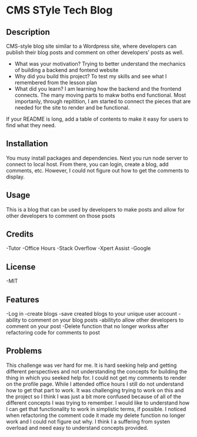 # CMS STyle Tech Blog 

## Description

CMS-style blog site similar to a Wordpress site, where developers can publish their blog posts and comment on other developers’ posts as well. 

- What was your motivation?
Trying to better understand the mechanics of building a backend and fontend website 
- Why did you build this project?
To test my skills and see what I remembered from the lesson plan
- What did you learn?
I am learning how the backend and the frontend connects. The many moving parts to makw boths end functional. Most importanly, through repitition, I am started to connect the pieces that are needed for the site to render and be functional. 


If your README is long, add a table of contents to make it easy for users to find what they need.


## Installation

You musy install packages and dependencies. Next  you run node server to connect to local host. From there, you can login, create a blog, add comments, etc. However, I could not figure out how to get the comments to display.
## Usage

This is a blog that can be used by developers to make posts and allow for other developers to comment on those psots 

## Credits

-Tutor
-Office Hours
-Stack Overflow
-Xpert Assist
-Google 


## License

-MIT

## Features

-Log in 
-create blogs
-save created blogs to your unique user account
-ability to comment on your blog posts 
-abilityto allow other developers to comment on your post
-Delete function that no longer workss after refactoring code for comments to post 

## Problems

This challenge was ver hard for me. It is hard seeking help and getting different perspectives and not understanding the concepts for building the thing in which you seeked help for. I could not get my comments to render on the profile page. While I attended office hours I still do not understand how to get that part to work. It was challenging trying to work on this and the project so I think I was just a bit more confused because of all of the different concepts I was trying to remember. I would like to understand how I can get that functionality to work in simplistic terms, if possible. I noticed when refactoring the comment code it made my delete function no longer work and I could not figure out why. I think I a suffering from systen overload and need easy to understand concepts provided.

